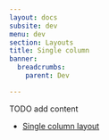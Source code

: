 ```yaml
---
layout: docs
subsite: dev
menu: dev
section: Layouts
title: Single column
banner:
  breadcrumbs:
    parent: Dev

---
```


TODO add content

- [Single column layout](single-column)

